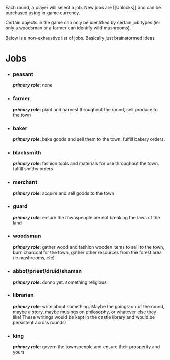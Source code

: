 Each round, a player will select a job.  New jobs are [[Unlocks]] and can be purchased using in-game currency.

Certain objects in the game can only be identified by certain job types (ie: only a woodsman or a farmer can identify wild mushrooms).

Below is a non-exhaustive list of jobs.  Basically just brainstormed ideas
# Jobs
- ### peasant
	***primary role***: none
- ### farmer
	***primary role***: plant and harvest throughout the round, sell produce to the town
- ### baker
	***primary role***: bake goods and sell them to the town.  fulfill bakery orders.
- ### blacksmith
	***primary role***: fashion tools and materials for use throughout the town. fulfill smithy orders
- ### merchant
	***primary role***: acquire and sell goods to the town
- ### guard
	***primary role***: ensure the townspeople are not breaking the laws of the land
- ### woodsman
	***primary role***: gather wood and fashion wooden items to sell to the town, burn charcoal for the town, gather other resources from the forest area (ie mushrooms, etc)
- ### abbot/priest/druid/shaman
	***primary role***: dunno yet.  something religious
- ### librarian
	***primary role***: write about something.  Maybe the goings-on of the round, maybe a story, maybe musings on philosophy, or whatever else they like!  These writings would be kept in the castle library and would be persistent across rounds!
- ### king
	***primary role***: govern the townspeople and ensure their prosperity and yours